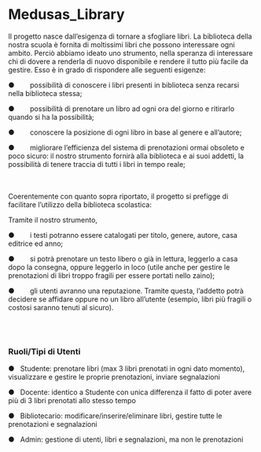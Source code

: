 # Medusas_Library




Il progetto nasce dall’esigenza di tornare a sfogliare
libri. La biblioteca della nostra scuola è fornita di moltissimi libri che
possono interessare ogni ambito. Perciò abbiamo ideato uno strumento, nella
speranza di interessare chi di dovere a renderla di nuovo disponibile e rendere
il tutto più facile da gestire. Esso è in grado di rispondere alle seguenti
esigenze:



●       
possibilità di conoscere i libri presenti in biblioteca
senza recarsi nella biblioteca stessa;



●       
possibilità di prenotare un libro ad ogni ora del
giorno e ritirarlo quando si ha la possibilità;



●       
conoscere la posizione di ogni libro in base al genere
e all’autore;



●       
migliorare l’efficienza del sistema di prenotazioni
ormai obsoleto e poco sicuro: il nostro strumento fornirà alla biblioteca e ai
suoi addetti, la possibilità di tenere traccia di tutti i libri in tempo reale;  


<br><br>
Coerentemente con quanto sopra riportato, il progetto si
prefigge di facilitare l’utilizzo della biblioteca scolastica:

Tramite il nostro strumento,



●       
i testi potranno essere catalogati per titolo, genere,
autore, casa editrice ed anno;



●       
si potrà prenotare un testo libero o già in lettura,
leggerlo a casa dopo la consegna, oppure leggerlo in loco (utile anche per
gestire le prenotazioni di libri troppo fragili per essere portati nello
zaino);



●       
gli utenti avranno una reputazione. Tramite questa,
l’addetto potrà decidere se affidare oppure no un libro all’utente (esempio,
libri più fragili o costosi saranno tenuti al sicuro).





<br><br>

### Ruoli/Tipi di Utenti

●   Studente: prenotare libri (max 3 libri prenotati in ogni dato momento), visualizzare e gestire le proprie prenotazioni, inviare segnalazioni  

●   Docente: identico a Studente con unica differenza il fatto di poter avere più di 3 libri prenotati allo stesso tempo  

●   Bibliotecario: modificare/inserire/eliminare libri, gestire tutte le prenotazioni e segnalazioni  

●   Admin: gestione di utenti, libri e segnalazioni, ma non le prenotazioni  




